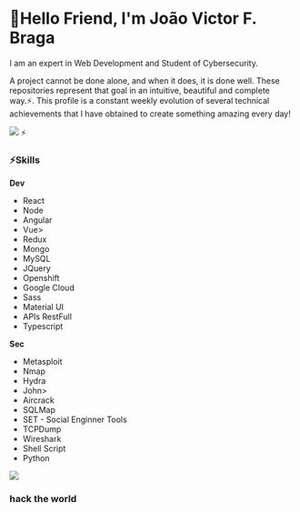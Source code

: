 <h1>🤘Hello Friend, I'm João Victor F.  Braga</h1>

<p>I am an expert in Web Development and Student of Cybersecurity.</p>

A project cannot be done alone, and when it does, it is done well. These repositories represent that goal in an intuitive, beautiful and complete way.⚡️. This profile is a constant weekly evolution of several technical achievements that I have obtained to create something amazing every day!

<img src="https://64.media.tumblr.com/9bdbeb956bf08d93025644e037172ee0/tumblr_np7jumRhbe1ux2wvpo1_500.gifv">
⚡
<h3>⚡️Skills</h3>

<b>Dev</b>

<ul>
  <li>React</li>
  <li>Node</li>
  <li>Angular</li>
  <li>Vue></li>
  <li>Redux</li>
  <li>Mongo</li>
  <li>MySQL</li>
  <li>JQuery</li>
  <li>Openshift</li>
  <li>Google Cloud</li>
  <li>Sass</li>
  <li>Material UI</li>
  <li>APIs RestFull</li>
  <li>Typescript</li>
</ul>

  
<b>Sec</b>

<ul>
  <li>Metasploit</li>
  <li>Nmap</li>
  <li>Hydra</li>
  <li>John></li>
  <li>Aircrack</li>
  <li>SQLMap</li>
  <li>SET - Social Enginner Tools</li>
  <li>TCPDump</li>
  <li>Wireshark</li>
  <li>Shell Script</li>
  <li>Python</li>
</ul>



<img src="https://64.media.tumblr.com/f26278a9fe26386463225af451084cf2/tumblr_p4z5qpa6po1wzvt9qo1_400.gifv">
<h3>hack the world</h3>
